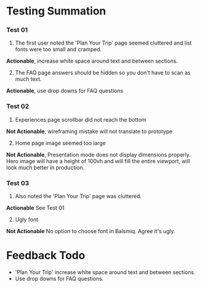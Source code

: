 # Testing Summation

### Test 01

1.  The first user noted the 'Plan Your Trip' page seemed cluttered and list fonts were too small and cramped.

**Actionable**, increase white space around text and between sections.


2. The FAQ page answers should be hidden so you don't have to scan as much text.

**Actionable**, use drop downs for FAQ questions


### Test 02

1. Experiences page scrollbar did not reach the bottom

**Not Actionable**, wireframing mistake will not translate to prototype

2. Home page image seemed too large

**Not Actionable**, Presentation mode does not display dimensions properly. Hero image will have a height of 100vh and will fill the entire viewport, will look much better in production.

### Test 03

1. Also noted the 'Plan Your Trip' page was cluttered.

**Actionable** See Test 01

2. Ugly font

**Not Actionable** No option to choose font in Balsmiq. Agree it's ugly.

# Feedback Todo

- 'Plan Your Trip' increase white space around text and between sections.
- Use drop downs for FAQ questions.